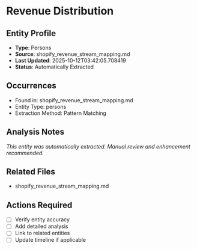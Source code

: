 # Revenue Distribution

## Entity Profile
- **Type**: Persons
- **Source**: shopify_revenue_stream_mapping.md
- **Last Updated**: 2025-10-12T03:42:05.708419
- **Status**: Automatically Extracted

## Occurrences
- Found in: shopify_revenue_stream_mapping.md
- Entity Type: persons
- Extraction Method: Pattern Matching

## Analysis Notes
*This entity was automatically extracted. Manual review and enhancement recommended.*

## Related Files
- shopify_revenue_stream_mapping.md

## Actions Required
- [ ] Verify entity accuracy
- [ ] Add detailed analysis
- [ ] Link to related entities
- [ ] Update timeline if applicable
